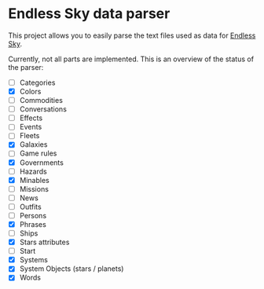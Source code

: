 # Endless Sky data parser

This project allows you to easily parse the text files
used as data for [Endless Sky](https://github.com/endless-sky/endless-sky).

Currently, not all parts are implemented. This is an
overview of the status of the parser:

- [ ] Categories
- [x] Colors
- [ ] Commodities
- [ ] Conversations
- [ ] Effects
- [ ] Events
- [ ] Fleets
- [x] Galaxies
- [ ] Game rules
- [x] Governments
- [ ] Hazards
- [x] Minables
- [ ] Missions 
- [ ] News
- [ ] Outfits
- [ ] Persons
- [x] Phrases
- [ ] Ships
- [x] Stars attributes
- [ ] Start
- [x] Systems
- [x] System Objects (stars / planets)
- [x] Words
